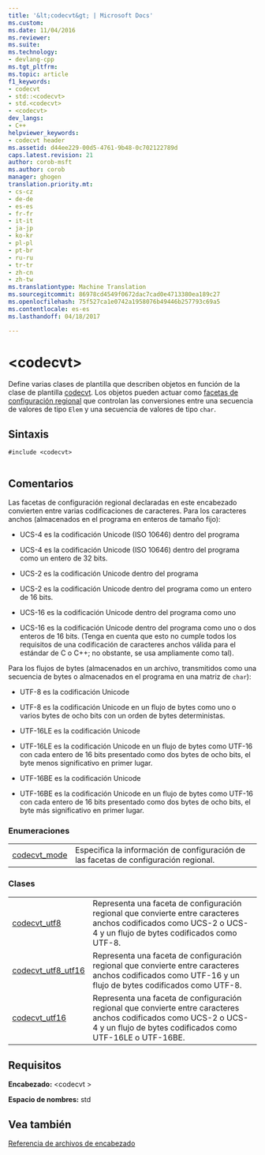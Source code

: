 ```yaml
---
title: '&lt;codecvt&gt; | Microsoft Docs'
ms.custom: 
ms.date: 11/04/2016
ms.reviewer: 
ms.suite: 
ms.technology:
- devlang-cpp
ms.tgt_pltfrm: 
ms.topic: article
f1_keywords:
- codecvt
- std::<codecvt>
- std.<codecvt>
- <codecvt>
dev_langs:
- C++
helpviewer_keywords:
- codecvt header
ms.assetid: d44ee229-00d5-4761-9b48-0c702122789d
caps.latest.revision: 21
author: corob-msft
ms.author: corob
manager: ghogen
translation.priority.mt:
- cs-cz
- de-de
- es-es
- fr-fr
- it-it
- ja-jp
- ko-kr
- pl-pl
- pt-br
- ru-ru
- tr-tr
- zh-cn
- zh-tw
ms.translationtype: Machine Translation
ms.sourcegitcommit: 86978cd4549f0672dac7cad0e4713380ea189c27
ms.openlocfilehash: 75f527ca1e0742a1958076b49446b257793c69a5
ms.contentlocale: es-es
ms.lasthandoff: 04/18/2017

---
```

# <a name="ltcodecvtgt"></a>&lt;codecvt&gt;
Define varias clases de plantilla que describen objetos en función de la clase de plantilla [codecvt](../standard-library/codecvt-class.md). Los objetos pueden actuar como [facetas de configuración regional](../standard-library/locale-class.md#facet_class) que controlan las conversiones entre una secuencia de valores de tipo `Elem` y una secuencia de valores de tipo `char`.  
  
## <a name="syntax"></a>Sintaxis  
  
```  
#include <codecvt>  
  
```  
  
## <a name="remarks"></a>Comentarios  
 Las facetas de configuración regional declaradas en este encabezado convierten entre varias codificaciones de caracteres. Para los caracteres anchos (almacenados en el programa en enteros de tamaño fijo):  
  
-   UCS-4 es la codificación Unicode (ISO 10646) dentro del programa  
  
-   UCS-4 es la codificación Unicode (ISO 10646) dentro del programa como un entero de 32 bits.  
  
-   UCS-2 es la codificación Unicode dentro del programa  
  
-   UCS-2 es la codificación Unicode dentro del programa como un entero de 16 bits.  
  
-   UCS-16 es la codificación Unicode dentro del programa como uno  
  
-   UCS-16 es la codificación Unicode dentro del programa como uno o dos enteros de 16 bits. (Tenga en cuenta que esto no cumple todos los requisitos de una codificación de caracteres anchos válida para el estándar de C o C++; no obstante, se usa ampliamente como tal).  
  
 Para los flujos de bytes (almacenados en un archivo, transmitidos como una secuencia de bytes o almacenados en el programa en una matriz de `char`):  
  
-   UTF-8 es la codificación Unicode  
  
-   UTF-8 es la codificación Unicode en un flujo de bytes como uno o varios bytes de ocho bits con un orden de bytes deterministas.  
  
-   UTF-16LE es la codificación Unicode  
  
-   UTF-16LE es la codificación Unicode en un flujo de bytes como UTF-16 con cada entero de 16 bits presentado como dos bytes de ocho bits, el byte menos significativo en primer lugar.  
  
-   UTF-16BE es la codificación Unicode  
  
-   UTF-16BE es la codificación Unicode en un flujo de bytes como UTF-16 con cada entero de 16 bits presentado como dos bytes de ocho bits, el byte más significativo en primer lugar.  
  
### <a name="enumerations"></a>Enumeraciones  
  
|||  
|-|-|  
|[codecvt_mode](../standard-library/codecvt-enums.md#codecvt_mode)|Especifica la información de configuración de las facetas de configuración regional.|  
  
### <a name="classes"></a>Clases  
  
|||  
|-|-|  
|[codecvt_utf8](codecvt-utf8-class.md)|Representa una faceta de configuración regional que convierte entre caracteres anchos codificados como UCS-2 o UCS-4 y un flujo de bytes codificados como UTF-8.|  
|[codecvt_utf8_utf16](codecvt-utf8-utf16-class.md)|Representa una faceta de configuración regional que convierte entre caracteres anchos codificados como UTF-16 y un flujo de bytes codificados como UTF-8.|  
|[codecvt_utf16](codecvt-utf16-class.md)|Representa una faceta de configuración regional que convierte entre caracteres anchos codificados como UCS-2 o UCS-4 y un flujo de bytes codificados como UTF-16LE o UTF-16BE.|  

  
## <a name="requirements"></a>Requisitos  
 **Encabezado:** \<codecvt >  
  
 **Espacio de nombres:** std  
  
## <a name="see-also"></a>Vea también  
 [Referencia de archivos de encabezado](../standard-library/cpp-standard-library-header-files.md)





